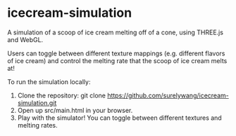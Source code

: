 # icecream-simulation
A simulation of a scoop of ice cream melting off of a cone, using THREE.js and WebGL.

Users can toggle between different texture mappings (e.g. different flavors of ice cream) and control the melting rate that the scoop of ice cream melts at!

To run the simulation locally:
1. Clone the repository:
   git clone https://github.com/surelywang/icecream-simulation.git
2. Open up src/main.html in your browser.
3. Play with the simulator! You can toggle between different textures and melting rates.